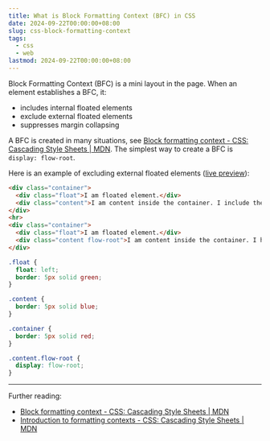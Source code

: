 ```yaml
---
title: What is Block Formatting Context (BFC) in CSS
date: 2024-09-22T00:00:00+08:00
slug: css-block-formatting-context
tags:
  - css
  - web
lastmod: 2024-09-22T00:00:00+08:00
---
```


Block Formatting Context (BFC) is a mini layout in the page. When an element establishes a BFC, it:

- includes internal floated elements
- exclude external floated elements
- suppresses margin collapsing

A BFC is created in many situations, see [Block formatting context - CSS: Cascading Style Sheets | MDN](https://developer.mozilla.org/en-US/docs/Web/CSS/CSS_display/Block_formatting_context). The simplest way to create a BFC is `display: flow-root`.

Here is an example of excluding external floated elements ([live preview](https://jsbin.com/bazarocomo/1/edit?html,css,output)):

```html
<div class="container">
  <div class="float">I am floated element.</div>
  <div class="content">I am content inside the container. I include the floated element.</div>
</div>
<hr>
<div class="container">
  <div class="float">I am floated element.</div>
  <div class="content flow-root">I am content inside the container. I have a BFC. I exclude the floated elements.</div>
</div>
```

```css
.float {
  float: left;
  border: 5px solid green;
}

.content {
  border: 5px solid blue;
}

.container {
  border: 5px solid red;
}

.content.flow-root {
  display: flow-root;
}
```

---

Further reading:

- [Block formatting context - CSS: Cascading Style Sheets | MDN](https://developer.mozilla.org/en-US/docs/Web/CSS/CSS_display/Block_formatting_context)
- [Introduction to formatting contexts - CSS: Cascading Style Sheets | MDN](https://developer.mozilla.org/en-US/docs/Web/CSS/CSS_flow_layout/Introduction_to_formatting_contexts)
